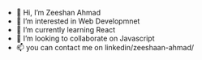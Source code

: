 - 👋 Hi, I’m Zeeshan Ahmad
- 👀 I’m interested in Web Developmnet
- 🌱 I’m currently learning React
- 💞️ I’m looking to collaborate on Javascript
- 📫 you can contact me on linkedin/zeeshaan-ahmad/


<!---
zeeshanahmad51/zeeshanahmad51 is a ✨ special ✨ repository because its `README.md` (this file) appears on your GitHub profile.
You can click the Preview link to take a look at your changes.
--->
